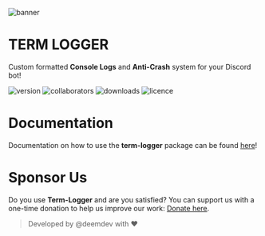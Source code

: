 ![banner](https://cdn.discordapp.com/attachments/1050740855805313064/1125727738410573894/Logo.png)

# TERM LOGGER

Custom formatted **Console Logs** and **Anti-Crash** system for your Discord bot!

![version](https://img.shields.io/npm/v/term-logger)
![collaborators](https://img.shields.io/npm/collaborators/term-logger)
![downloads](https://img.shields.io/npm/dt/term-logger)
![licence](https://img.shields.io/npm/l/term-logger)

# Documentation

Documentation on how to use the **term-logger** package can be found [here](https://devdeem.github.io/term-logger)!

# Sponsor Us

Do you use **Term-Logger** and are you satisfied?
You can support us with a one-time donation to help us improve our work: [Donate here](https://ko-fi.com/deemdev).

> Developed by @deemdev with ❤️
